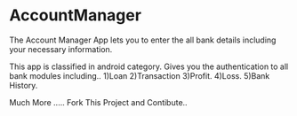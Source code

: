 # AccountManager
The Account Manager App lets you to enter the all bank details including your necessary information.

This app is classified in android category. Gives you the authentication to all bank modules including..
1)Loan
2)Transaction
3)Profit.
4)Loss.
5)Bank History.

Much More ..... Fork This Project and Contibute..
